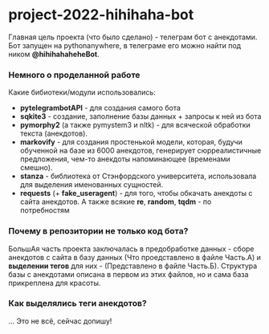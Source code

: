 # project-2022-hihihaha-bot

Главная цель проекта (что было сделано) - телеграм бот с анекдотами. Бот запущен на pythonanywhere, в телеграме его можно найти под ником **@hihihahaheheBot**.

### Немного о проделанной работе
Какие бибиотеки/модули использовались:
* **pytelegrambotAPI** - для создания самого бота
* **sqkite3** - создание, заполнение базы данных + запросы к ней из бота
* **pymorphy2** (а также pymystem3 и nltk) - для всяческой обработки текста (анекдотов).
* **markovify** - для создания простенькой модели, которая, будучи обученной на базе из 6000 анекдотов, генерирует сюрреалистичные предложения, чем-то анекдоты напоминающее (временами смешно).
* **stanza** - библиотека от Стэнфордского университета, использовала для выделения именованных сущностей.
* **requests** (+ **fake_useragent**) - для того, чтобы обкачать анекдоты с сайта анекдотов.
А также всякие **re**, **random**, **tqdm** - по потребностям

### Почему в репозитории не только код бота?
БольшАя часть проекта заключалась в предобработке данных - сборе анекдотов с сайта в базу данных (Что проедставлено в файле Часть.А) и **выделении тегов** для них - (Представлено в файле Часть.Б). Структура базы с анекдотами описана в первом из этих файлов, но и сама база прикреплена для красоты.

### Как выделялись теги анекдотов?


...
Это не всё, сейчас допишу!

